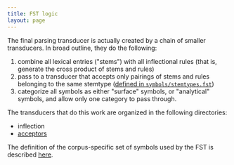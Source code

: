 ```yaml
---
title: FST logic
layout: page
---
```



The final parsing transducer is actually created by a chain of smaller transducers.  In broad outline, they do the following:

1. combine all lexical entries ("stems") with all inflectional rules (that is, generate the cross product of stems and rules)
2. pass to a transducer that accepts only pairings of stems and rules belonging to the same  stemtype ([defined in `symbols/stemtypes.fst`](../FST-symbols))
3. categorize all symbols as either "surface" symbols, or "analytical" symbols, and allow only one category to pass through.




The transducers that do this work are organized in the following directories:


- inflection
- [acceptors](../Acceptors)


The definition of the corpus-specific set of symbols used by the FST is described [here](../FST-symbols).
